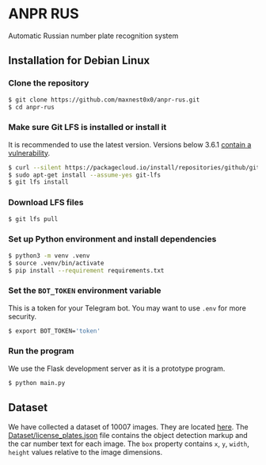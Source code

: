 # ANPR RUS
Automatic Russian number plate recognition system

## Installation for Debian Linux
### Clone the repository
```sh
$ git clone https://github.com/maxnest0x0/anpr-rus.git
$ cd anpr-rus
```

### Make sure Git LFS is installed or install it
It is recommended to use the latest version. Versions below 3.6.1 [contain a vulnerability](https://github.com/git-lfs/git-lfs/security/advisories/GHSA-q6r2-x2cc-vrp7).
```sh
$ curl --silent https://packagecloud.io/install/repositories/github/git-lfs/script.deb.sh | sudo bash
$ sudo apt-get install --assume-yes git-lfs
$ git lfs install
```

### Download LFS files
```sh
$ git lfs pull
```

### Set up Python environment and install dependencies
```sh
$ python3 -m venv .venv
$ source .venv/bin/activate
$ pip install --requirement requirements.txt
```

### Set the `BOT_TOKEN` environment variable
This is a token for your Telegram bot. You may want to use `.env` for more security.
```sh
$ export BOT_TOKEN='token'
```

### Run the program
We use the Flask development server as it is a prototype program.
```sh
$ python main.py
```

## Dataset
We have collected a dataset of 10007 images.
They are located [here](https://drive.google.com/drive/folders/1hSRh3G7xV808UyMl6CouE4Bj75XGBi3f?usp=sharing).
The [Dataset/license_plates.json](https://github.com/maxnest0x0/anpr-rus/blob/master/Dataset/license_plates.json) file contains the object detection markup and the car number text for each image.
The `box` property contains `x`, `y`, `width`, `height` values ​​relative to the image dimensions.
